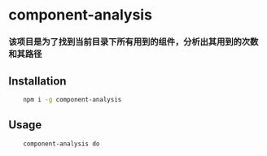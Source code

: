 # component-analysis

### 该项目是为了找到当前目录下所有用到的组件，分析出其用到的次数和其路径

## Installation
```bash
    npm i -g component-analysis
```



## Usage
```bash
    component-analysis do
```
